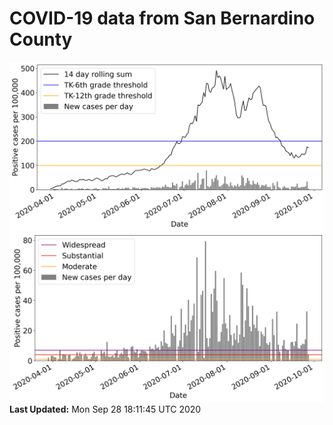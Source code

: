 # COVID-19 data from San Bernardino County
![image1](plots/graph.png)
![image2](plots/classification.png)
**Last Updated:** Mon Sep 28 18:11:45 UTC 2020